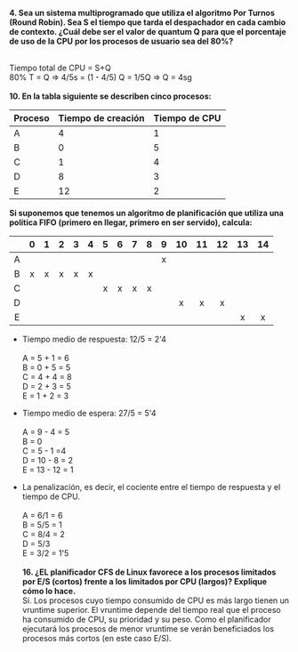

**4. Sea un sistema multiprogramado que utiliza el algoritmo Por Turnos (Round Robin). Sea S el tiempo que tarda el despachador en cada cambio de contexto. ¿Cuál debe ser el valor de quantum Q para que el porcentaje de uso de la CPU por los procesos de usuario sea del 80%?**

\
Tiempo total de CPU = S+Q\
80% T = Q => 4/5s = (1 - 4/5) Q = 1/5Q => Q = 4sg
\
\
**10. En la tabla siguiente se describen cinco procesos:**

| Proceso | Tiempo de creación | Tiempo de CPU |
|---------|--------------------|---------------|
|    A    |          4         |       1       |
|    B    |          0         |       5       |
|    C    |          1         |       4       |
|    D    |          8         |       3       |
|    E    |         12         |       2       |

**Si suponemos que tenemos un algoritmo de planificación que utiliza una política FIFO (primero en llegar, primero en ser servido), calcula:**

|   | 0 | 1 | 2 | 3 | 4 | 5 | 6 | 7 | 8 | 9 | 10 | 11 | 12 | 13 | 14 |
|:-:|:-:|:-:|:-:|:-:|:-:|:-:|:-:|:-:|:-:|:-:|:--:|:--:|:--:|:--:|:--:|
| A |   |   |   |   |   |   |   |   |   | x |    |    |    |    |    |
| B | x | x | x | x | x |   |   |   |   |   |    |    |    |    |    |
| C |   |   |   |   |   | x | x | x | x |   |    |    |    |    |    |
| D |   |   |   |   |   |   |   |   |   |   |  x |  x |  x |    |    |
| E |   |   |   |   |   |   |   |   |   |   |    |    |    |  x |  x |

  * Tiempo medio de respuesta: 12/5 = 2'4\
  \
  A = 5 + 1 = 6\
  B = 0 + 5 = 5\
  C = 4 + 4 = 8\
  D = 2 + 3 = 5\
  E = 1 + 2 = 3

  * Tiempo medio de espera: 27/5 = 5'4\
  \
  A = 9 - 4 = 5\
  B = 0\
  C = 5 - 1 =4\
  D = 10 - 8 = 2\
  E = 13 - 12 = 1

  * La penalización, es decir, el cociente entre el tiempo de respuesta y el tiempo de CPU.\
  \
  A = 6/1 = 6\
  B = 5/5 = 1\
  C = 8/4 = 2\
  D = 5/3\
  E = 3/2 = 1'5\
\
**16. ¿EL planificador CFS de Linux favorece a los procesos limitados por E/S (cortos) frente a los limitados por CPU (largos)? Explique cómo lo hace.**
\
Sí. Los procesos cuyo tiempo consumido de CPU es más largo tienen un vruntime superior. El vruntime depende del tiempo real que el proceso ha consumido de CPU, su prioridad y su peso.  Como el planificador ejecutará los procesos de menor vruntime se verán beneficiados los procesos más cortos (en este caso E/S).
